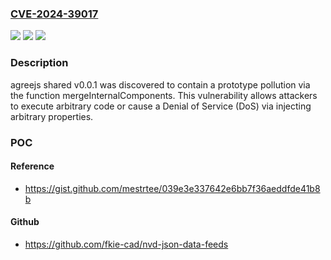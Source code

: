 ### [CVE-2024-39017](https://cve.mitre.org/cgi-bin/cvename.cgi?name=CVE-2024-39017)
![](https://img.shields.io/static/v1?label=Product&message=n%2Fa&color=blue)
![](https://img.shields.io/static/v1?label=Version&message=n%2Fa&color=blue)
![](https://img.shields.io/static/v1?label=Vulnerability&message=n%2Fa&color=brighgreen)

### Description

agreejs shared v0.0.1 was discovered to contain a prototype pollution via the function mergeInternalComponents. This vulnerability allows attackers to execute arbitrary code or cause a Denial of Service (DoS) via injecting arbitrary properties.

### POC

#### Reference
- https://gist.github.com/mestrtee/039e3e337642e6bb7f36aeddfde41b8b

#### Github
- https://github.com/fkie-cad/nvd-json-data-feeds

